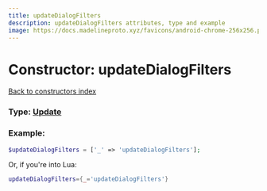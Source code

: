 ```yaml
---
title: updateDialogFilters
description: updateDialogFilters attributes, type and example
image: https://docs.madelineproto.xyz/favicons/android-chrome-256x256.png
---
```

# Constructor: updateDialogFilters  
[Back to constructors index](index.md)






### Type: [Update](../types/Update.md)


### Example:

```php
$updateDialogFilters = ['_' => 'updateDialogFilters'];
```  


Or, if you're into Lua:

```lua
updateDialogFilters={_='updateDialogFilters'}

```


